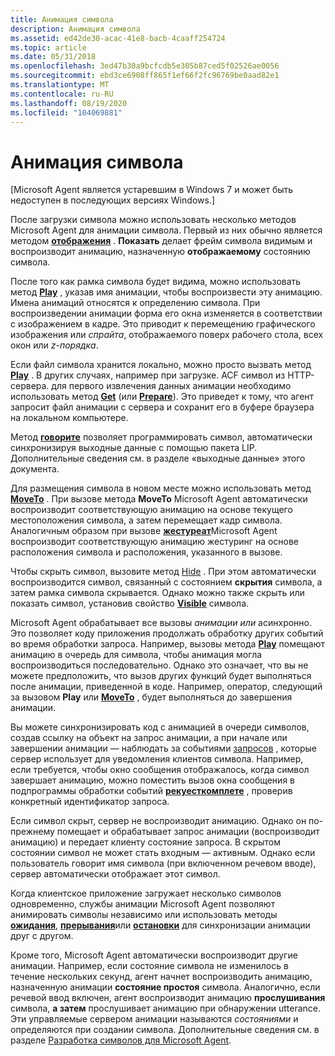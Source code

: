 ```yaml
---
title: Анимация символа
description: Анимация символа
ms.assetid: ed42de30-acac-41e8-bacb-4caaff254724
ms.topic: article
ms.date: 05/31/2018
ms.openlocfilehash: 3ed47b30a9bcfcdb5e305b87ced5f02526ae0056
ms.sourcegitcommit: ebd3ce6908ff865f1ef66f2fc96769be0aad82e1
ms.translationtype: MT
ms.contentlocale: ru-RU
ms.lasthandoff: 08/19/2020
ms.locfileid: "104069881"
---
```

# <a name="animating-a-character"></a>Анимация символа

\[Microsoft Agent является устаревшим в Windows 7 и может быть недоступен в последующих версиях Windows.\]

После загрузки символа можно использовать несколько методов Microsoft Agent для анимации символа. Первый из них обычно является методом [**отображения**](show-method.md) . **Показать** делает фрейм символа видимым и воспроизводит анимацию, назначенную **отображаемому** состоянию символа.

После того как рамка символа будет видима, можно использовать метод [**Play**](play-method.md) , указав имя анимации, чтобы воспроизвести эту анимацию. Имена анимаций относятся к определению символа. При воспроизведении анимации форма его окна изменяется в соответствии с изображением в кадре. Это приводит к перемещению графического изображения или *спрайта*, отображаемого поверх рабочего стола, всех окон или *z-порядка*.

Если файл символа хранится локально, можно просто вызвать метод [**Play**](play-method.md) . В других случаях, например при загрузке. ACF символ из HTTP-сервера. для первого извлечения данных анимации необходимо использовать метод [**Get**](get-method.md) (или [**Prepare**](/windows/desktop/lwef/iagentcharacter--prepare)). Это приведет к тому, что агент запросит файл анимации с сервера и сохранит его в буфере браузера на локальном компьютере.

Метод [**говорите**](speak-method.md) позволяет программировать символ, автоматически синхронизируя выходные данные с помощью пакета LIP. Дополнительные сведения см. в разделе «выходные данные» этого документа.

Для размещения символа в новом месте можно использовать метод [**MoveTo**](moveto-method.md) . При вызове метода **MoveTo** Microsoft Agent автоматически воспроизводит соответствующую анимацию на основе текущего местоположения символа, а затем перемещает кадр символа. Аналогичным образом при вызове [**жестуреат**](gestureat-method.md)Microsoft Agent воспроизводит соответствующую анимацию жестуринг на основе расположения символа и расположения, указанного в вызове.

Чтобы скрыть символ, вызовите метод [Hide](hide-method.md) . При этом автоматически воспроизводится символ, связанный с состоянием **скрытия** символа, а затем рамка символа скрывается. Однако можно также скрыть или показать символ, установив свойство [**Visible**](visible-property.md) символа.

Microsoft Agent обрабатывает все вызовы *анимации или* асинхронно. Это позволяет коду приложения продолжать обработку других событий во время обработки запроса. Например, вызовы метода [**Play**](play-method.md) помещают анимацию в очередь для символа, чтобы анимация могла воспроизводиться последовательно. Однако это означает, что вы не можете предположить, что вызов других функций будет выполняться после анимации, приведенной в коде. Например, оператор, следующий за вызовом **Play** или [**MoveTo**](moveto-method.md) , будет выполняться до завершения анимации.

Вы можете синхронизировать код с анимацией в очереди символов, создав ссылку на объект на запрос анимации, а при начале или завершении анимации — наблюдать за событиями [запросов](the-request-object.md) , которые сервер использует для уведомления клиентов символа. Например, если требуется, чтобы окно сообщения отображалось, когда символ завершает анимацию, можно поместить вызов окна сообщения в подпрограммы обработки событий [**рекуесткомплете**](requestcomplete-event.md) , проверив конкретный идентификатор запроса.

Если символ скрыт, сервер не воспроизводит анимацию. Однако он по-прежнему помещает и обрабатывает запрос анимации (воспроизводит анимацию) и передает клиенту состояние запроса. В скрытом состоянии символ не может стать входным — активным. Однако если пользователь говорит имя символа (при включенном речевом вводе), сервер автоматически отображает этот символ.

Когда клиентское приложение загружает несколько символов одновременно, службы анимации Microsoft Agent позволяют анимировать символы независимо или использовать методы [**ожидания**](wait-method.md), [**прерывания**](interrupt-method.md)или [**остановки**](stop-method.md) для синхронизации анимации друг с другом.

Кроме того, Microsoft Agent автоматически воспроизводит другие анимации. Например, если состояние символа не изменилось в течение нескольких секунд, агент начнет воспроизводить анимацию, назначенную анимации **состояние простоя** символа. Аналогично, если речевой ввод включен, агент воспроизводит анимацию **прослушивания** символа, **а затем** прослушивает анимацию при обнаружении utterance. Эти управляемые сервером анимации называются *состояниями* и определяются при создании символа. Дополнительные сведения см. в разделе [Разработка символов для Microsoft Agent](agent-states.md).

 

 